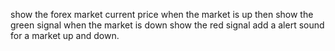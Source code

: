 show the forex market current price 
when the market is up then show the green signal
when the market is down show the red signal
add a alert sound for a market up and down. 
